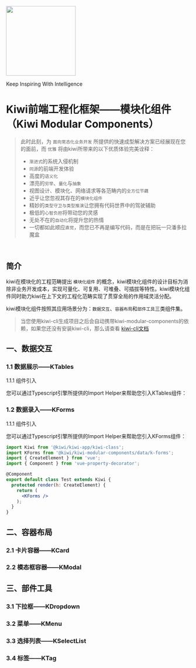 <img src="https://aiclassadmin.test.17zuoye.net/nature-class/kiwi-logo-h.png" width="190">

Keep Inspiring With Intelligence

# Kiwi前端工程化框架——模块化组件（Kiwi Modular Components）

> 此时此刻，为 `面向常态化业务开发` 所提供的快速成型解决方案已经展现在您的面前，而 `优雅` 将由kiwi所带来的以下优质体验完美诠释：
> - `渐进式`的系统入侵机制
> - `同源`的前端开发体验
> - 高度的`语义化`
> - 漂亮的`穷举`、`量化`与`抽象`
> - 视图设计、模块化、网络请求等各范畴内的`全方位节藕`
> - 近乎让您忽视其存在的`模块化组件`
> - 精妙的`类型守卫与类型推演`让您拥有代码世界中的驾驶辅助
> - 极低的`心智负担`将带动您的灵感
> - 无处不在的`自动化`将提升您的热情
> - 一切都如此顺应`直觉`，而您已不再是编写代码，而是在把玩一只潘多拉魔盒

<br/>

## 简介

kiwi在模块化的工程范畴提出 `模块化组件` 的概念，kiwi模块化组件的设计目标为消除非业务开发成本，实现可量化、可复用、可堆叠、可插拔等特性。kiwi模块化组件同时助力kiwi在上下文的工程化范畴实现了贯穿全局的作用域灵活分配。

kiwi模块化组件按照其应用场景分为：`数据交互`、`容器布局`和`部件工具`三类组件集。
> 当您使用kiwi-cli生成项目之后会自动携带kiwi-modular-components的依赖，如果您还没有安装kiwi-cli，那么请查看 [kiwi-cli文档](https://gitlab.17zuoye.net/yuan.ping/kiwi-cli/tree/v0.1.0/README.md)

## 一、数据交互

### 1.1 数据展示——KTables

1.1.1 组件引入

您可以通过Typescript引擎所提供的Import Helper来帮助您引入KTables组件：


### 1.2 数据录入——KForms

1.1.1 组件引入

您可以通过Typescript引擎所提供的Import Helper来帮助您引入KForms组件：

``` jsx
import Kiwi from '@kiwi/kiwi-app/kiwi-class';
import KForms from '@kiwi/kiwi-modular-components/data/k-forms';
import { CreateElement } from 'vue';
import { Component } from 'vue-property-decorator';

@Component
export default class Test extends Kiwi {
  protected render(h: CreateElement) {
    return (
      <KForms />
    );
  }
}
```

## 二、容器布局

### 2.1 卡片容器——KCard

### 2.2 模态框容器——KModal

## 三、部件工具

### 3.1 下拉框——KDropdown

### 3.2 菜单——KMenu

### 3.3 选择列表——KSelectList

### 3.4 标签——KTag
